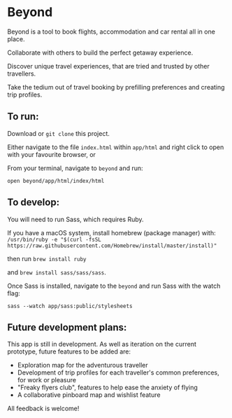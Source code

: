 # Beyond

Beyond is a tool to book flights, accommodation and car rental all in one place. 

Collaborate with others to build the perfect getaway experience.

Discover unique travel experiences, that are tried and trusted by other travellers.

Take the tedium out of travel booking by prefilling preferences and creating trip profiles.


## To run:

Download or `git clone` this project.

Either navigate to the file `index.html` within `app/html` and right click to open with your favourite browser, or

From your terminal, navigate to `beyond` and run:

`open beyond/app/html/index/html`

## To develop:

You will need to run Sass, which requires Ruby.

If you have a macOS system, install homebrew (package manager) with: `/usr/bin/ruby -e "$(curl -fsSL https://raw.githubusercontent.com/Homebrew/install/master/install)"`

then run `brew install ruby`

and `brew install sass/sass/sass`.

Once Sass is installed, navigate to the `beyond` and run Sass with the watch flag:

`sass --watch app/sass:public/stylesheets`


## Future development plans:

This app is still in development. As well as iteration on the current prototype, future features to be added are:

- Exploration map for the adventurous traveller
- Development of trip profiles for each traveller's common preferences, for work or pleasure
- "Freaky flyers club", features to help ease the anxiety of flying
- A collaborative pinboard map and wishlist feature

All feedback is welcome!
